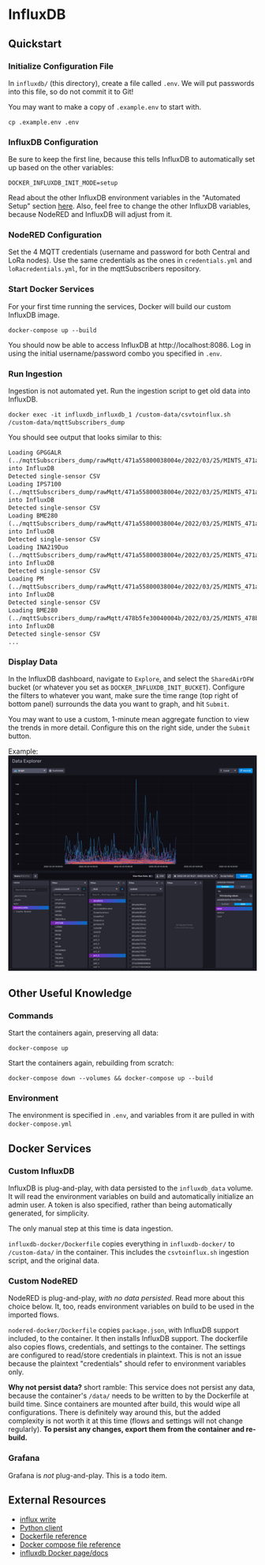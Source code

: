 # InfluxDB

## Quickstart

### Initialize Configuration File

In `influxdb/` (this directory), create a file called `.env`. We will put passwords into this file, so do not commit it
to Git!

You may want to make a copy of `.example.env` to start with.

```shell
cp .example.env .env
```

### InfluxDB Configuration

Be sure to keep the first line, because this tells InfluxDB to automatically set up based on the other variables:

```dotenv
DOCKER_INFLUXDB_INIT_MODE=setup
```

Read about the other InfluxDB environment variables in the "Automated Setup" section
[here](https://hub.docker.com/_/influxdb). Also, feel free to change the other InfluxDB variables, because NodeRED and
InfluxDB will adjust from it.

### NodeRED Configuration

Set the 4 MQTT credentials (username and password for both Central and LoRa nodes). Use the same credentials as the ones
in `credentials.yml` and `loRacredentials.yml`, for in the mqttSubscribers repository.

### Start Docker Services

For your first time running the services, Docker will build our custom InfluxDB image.

```shell
docker-compose up --build
```

You should now be able to access InfluxDB at http://localhost:8086. Log in using the initial username/password combo you
specified in `.env`.

### Run Ingestion

Ingestion is not automated yet. Run the ingestion script to get old data into InfluxDB.

```shell
docker exec -it influxdb_influxdb_1 /custom-data/csvtoinflux.sh /custom-data/mqttSubscribers_dump
```

You should see output that looks similar to this:

```
Loading GPGGALR (../mqttSubscribers_dump/rawMqtt/471a55800038004e/2022/03/25/MINTS_471a55800038004e_GPGGALR_2022_03_25.csv) into InfluxDB
Detected single-sensor CSV
Loading IPS7100 (../mqttSubscribers_dump/rawMqtt/471a55800038004e/2022/03/25/MINTS_471a55800038004e_IPS7100_2022_03_25.csv) into InfluxDB
Detected single-sensor CSV
Loading BME280 (../mqttSubscribers_dump/rawMqtt/471a55800038004e/2022/03/25/MINTS_471a55800038004e_BME280_2022_03_25.csv) into InfluxDB
Detected single-sensor CSV
Loading INA219Duo (../mqttSubscribers_dump/rawMqtt/471a55800038004e/2022/03/25/MINTS_471a55800038004e_INA219Duo_2022_03_25.csv) into InfluxDB
Detected single-sensor CSV
Loading PM (../mqttSubscribers_dump/rawMqtt/471a55800038004e/2022/03/25/MINTS_471a55800038004e_PM_2022_03_25.csv) into InfluxDB
Detected single-sensor CSV
Loading BME280 (../mqttSubscribers_dump/rawMqtt/478b5fe30040004b/2022/03/25/MINTS_478b5fe30040004b_BME280_2022_03_25.csv) into InfluxDB
Detected single-sensor CSV
...
```

### Display Data

In the InfluxDB dashboard, navigate to `Explore`, and select the `SharedAirDFW` bucket (or whatever you set as
`DOCKER_INFLUXDB_INIT_BUCKET`). Configure the filters to whatever you want, make sure the time range (top right of
bottom panel) surrounds the data you want to graph, and hit `Submit`.

You may want to use a custom, 1-minute mean aggregate function to view the trends in more detail. Configure this on the
right side, under the `Submit` button.

Example:
![Example showing custom aggregate function](doc-img/Screen%20Shot%202022-04-08%20at%204.12.52%20PM.png)

## Other Useful Knowledge

### Commands

Start the containers again, preserving all data:

```shell
docker-compose up
```

Start the containers again, rebuilding from scratch:

```shell
docker-compose down --volumes && docker-compose up --build
```

### Environment

The environment is specified in `.env`, and variables from it are pulled in with `docker-compose.yml`

## Docker Services

### Custom InfluxDB

InfluxDB is plug-and-play, with data persisted to the `influxdb_data` volume. It will read the environment variables on
build and automatically initialize an admin user. A token is also specified, rather than being automatically generated,
for simplicity.

The only manual step at this time is data ingestion.

`influxdb-docker/Dockerfile` copies everything in `influxdb-docker/` to `/custom-data/` in the container. This includes
the
`csvtoinflux.sh` ingestion script, and the original data.

### Custom NodeRED

NodeRED is plug-and-play, *with no data persisted*. Read more about this choice below. It, too, reads environment
variables on build to be used in the imported flows.

`nodered-docker/Dockerfile` copies `package.json`, with InfluxDB support included, to the container. It then installs
InfluxDB support. The dockerfile also copies flows, credentials, and settings to the container. The settings are
configured to read/store credentials in plaintext. This is not an issue because the plaintext "credentials" should refer
to environment variables only.

**Why not persist data?** short ramble: This service does not persist any data, because the container's `/data/`
needs to be written to by the Dockerfile at build time. Since containers are mounted after build, this would wipe all
configurations. There is definitely way around this, but the added complexity is not worth it at this time (flows and
settings will not change regularly). **To persist any changes, export them from the container and re-build.**

### Grafana

Grafana is *not* plug-and-play. This is a todo item.

## External Resources

- [influx write](https://docs.influxdata.com/influxdb/v2.1/reference/cli/influx/write/)
- [Python client](https://github.com/influxdata/influxdb-client-python)
- [Dockerfile reference](https://docs.docker.com/engine/reference/builder/)
- [Docker compose file reference](https://docs.docker.com/compose/compose-file/)
- [influxdb Docker page/docs](https://hub.docker.com/_/influxdb)
